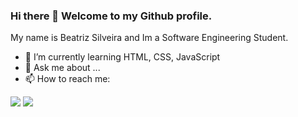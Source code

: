 ### Hi there 👋 Welcome to my Github profile.
My name is Beatriz Silveira and Im a Software Engineering Student.

- 🌱 I’m currently learning HTML, CSS, JavaScript
- 💬 Ask me about ...
- 📫 How to reach me: 
<div>
<a href="https://www.linkedin.com/in/silveirabeatriz" target="_blank"><img src="https://img.shields.io/badge/-LinkedIn-%230077B5?style=for-the-badge&logo=linkedin&logoColor=white" target="_blank"></a>   
<a href = "mailto:beatrizsvra@gmail.com"><img src="https://img.shields.io/badge/Gmail-D14836?style=for-the-badge&logo=gmail&logoColor=white" target="_blank"></a>
</div>
